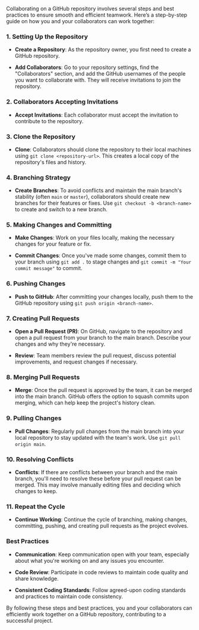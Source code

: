 Collaborating on a GitHub repository involves several steps and best practices to ensure smooth and efficient teamwork. Here’s a step-by-step guide on how you and your collaborators can work together:


### 1. Setting Up the Repository

- **Create a Repository**: As the repository owner, you first need to create a GitHub repository.

- **Add Collaborators**: Go to your repository settings, find the "Collaborators" section, and add the GitHub usernames of the people you want to collaborate with. They will receive invitations to join the repository.

  

### 2. Collaborators Accepting Invitations

- **Accept Invitations**: Each collaborator must accept the invitation to contribute to the repository.

  

### 3. Clone the Repository

- **Clone**: Collaborators should clone the repository to their local machines using `git clone <repository-url>`. This creates a local copy of the repository's files and history.

  

### 4. Branching Strategy

- **Create Branches**: To avoid conflicts and maintain the main branch's stability (often `main` or `master`), collaborators should create new branches for their features or fixes. Use `git checkout -b <branch-name>` to create and switch to a new branch.

  

### 5. Making Changes and Committing

- **Make Changes**: Work on your files locally, making the necessary changes for your feature or fix.

- **Commit Changes**: Once you've made some changes, commit them to your branch using `git add .` to stage changes and `git commit -m "Your commit message"` to commit.

  

### 6. Pushing Changes

- **Push to GitHub**: After committing your changes locally, push them to the GitHub repository using `git push origin <branch-name>`.

  

### 7. Creating Pull Requests

- **Open a Pull Request (PR)**: On GitHub, navigate to the repository and open a pull request from your branch to the main branch. Describe your changes and why they're necessary.

- **Review**: Team members review the pull request, discuss potential improvements, and request changes if necessary.

  

### 8. Merging Pull Requests

- **Merge**: Once the pull request is approved by the team, it can be merged into the main branch. GitHub offers the option to squash commits upon merging, which can help keep the project's history clean.

  

### 9. Pulling Changes

- **Pull Changes**: Regularly pull changes from the main branch into your local repository to stay updated with the team's work. Use `git pull origin main`.

  

### 10. Resolving Conflicts

- **Conflicts**: If there are conflicts between your branch and the main branch, you'll need to resolve these before your pull request can be merged. This may involve manually editing files and deciding which changes to keep.

  

### 11. Repeat the Cycle

- **Continue Working**: Continue the cycle of branching, making changes, committing, pushing, and creating pull requests as the project evolves.

  

### Best Practices

- **Communication**: Keep communication open with your team, especially about what you're working on and any issues you encounter.

- **Code Review**: Participate in code reviews to maintain code quality and share knowledge.

- **Consistent Coding Standards**: Follow agreed-upon coding standards and practices to maintain code consistency.



By following these steps and best practices, you and your collaborators can efficiently work together on a GitHub repository, contributing to a successful project.